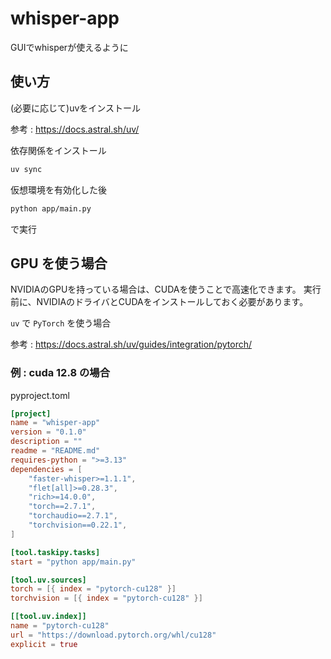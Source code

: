 # whisper-app
GUIでwhisperが使えるように

## 使い方

(必要に応じて)uvをインストール

参考 : https://docs.astral.sh/uv/

依存関係をインストール
```bash
uv sync
```

仮想環境を有効化した後

```bash
python app/main.py
```

で実行

## GPU を使う場合
NVIDIAのGPUを持っている場合は、CUDAを使うことで高速化できます。
実行前に、NVIDIAのドライバとCUDAをインストールしておく必要があります。

`uv` で `PyTorch` を使う場合

参考 : https://docs.astral.sh/uv/guides/integration/pytorch/

### 例 : cuda 12.8 の場合
pyproject.toml
```toml
[project]
name = "whisper-app"
version = "0.1.0"
description = ""
readme = "README.md"
requires-python = ">=3.13"
dependencies = [
    "faster-whisper>=1.1.1",
    "flet[all]>=0.28.3",
    "rich>=14.0.0",
    "torch==2.7.1",
    "torchaudio==2.7.1",
    "torchvision==0.22.1",
]

[tool.taskipy.tasks]
start = "python app/main.py"

[tool.uv.sources]
torch = [{ index = "pytorch-cu128" }]
torchvision = [{ index = "pytorch-cu128" }]

[[tool.uv.index]]
name = "pytorch-cu128"
url = "https://download.pytorch.org/whl/cu128"
explicit = true
```